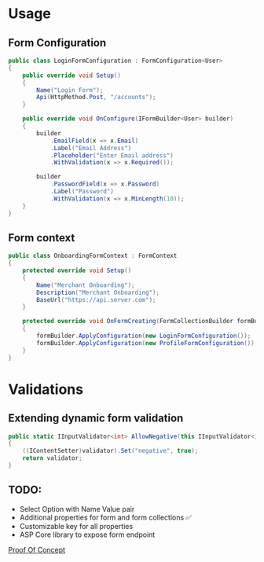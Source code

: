 # Usage

## Form Configuration

```csharp
public class LoginFormConfiguration : FormConfiguration<User>
{
    public override void Setup()
    {
        Name("Login Form");
        Api(HttpMethod.Post, "/accounts");
    }

    public override void OnConfigure(IFormBuilder<User> builder)
    {
        builder
            .EmailField(x => x.Email)
            .Label("Email Address")
            .Placeholder("Enter Email address")
            .WithValidation(x => x.Required());

        builder
            .PasswordField(x => x.Password)
            .Label("Password")
            .WithValidation(x => x.MinLength(10));
    }
}
```

## Form context

```csharp
public class OnboardingFormContext : FormContext
{
    protected override void Setup()
    {
        Name("Merchant Onboarding");
        Description("Merchant Onboarding");
        BaseUrl("https://api.server.com");
    }

    protected override void OnFormCreating(FormCollectionBuilder formBuilder)
    {
        formBuilder.ApplyConfiguration(new LoginFormConfiguration());
        formBuilder.ApplyConfiguration(new ProfileFormConfiguration());
    }
}
```

# Validations

## Extending dynamic form validation

```csharp
public static IInputValidator<int> AllowNegative(this IInputValidator<int> validator)
{
    ((IContentSetter)validator).Set("negative", true);
    return validator;
}
```

## TODO:

- Select Option with Name Value pair
- Additional properties for form and form collections ✅
- Customizable key for all properties
- ASP Core library to expose form endpoint

[Proof Of Concept](https://hackmd.io/ANY0TF8wT-ape0LOASalvQ)
